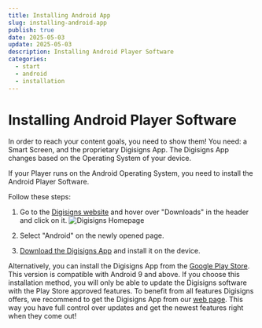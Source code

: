 ```yaml
---
title: Installing Android App
slug: installing-android-app
publish: true
date: 2025-05-03
update: 2025-05-03
description: Installing Android Player Software
categories:
  - start
  - android
  - installation
---
```


Installing Android Player Software
==================================

In order to reach your content goals, you need to show them! You need: a Smart Screen, and the proprietary Digisigns App. The Digisigns App changes based on the Operating System of your device.

If your Player runs on the Android Operating System, you need to install the Android Player Software.

Follow these steps:

1. Go to the [Digisigns website](https://digisigns.in/downloads) and hover over "Downloads" in the header and click on it.
![Digisigns Homepage](https://digiboardimages.s3.ap-south-1.amazonaws.com/Digisigns_Homepage.png)

2. Select "Android" on the newly opened page.
3. [Download the Digisigns App](https://digisigns.in/digi.apk) and install it on the device.

Alternatively, you can install the Digisigns App from the [Google Play Store](https://play.google.com/store/apps/details?id=com.digisigns.app). This version is compatible with Android 9 and above. If you choose this installation method, you will only be able to update the Digisigns software with the Play Store approved features. To benefit from all features Digisigns offers, we recommend to get the Digisigns App from our [web page](https://digisigns.in/downloads/). This way you have full control over updates and get the newest features right when they come out!
